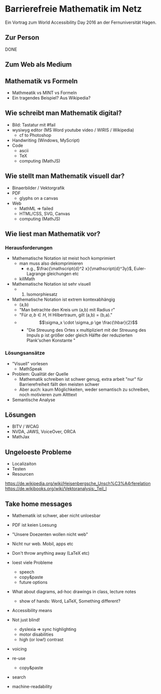 # Barrierefreie Mathematik im Netz

Ein Vortrag zum World Accessibility Day 2016 an der Fernuniversität Hagen.

## Zur Person

DONE

## Zum Web als Medium

## Mathematik vs Formeln

* Mathmeatik vs MINT vs Formeln
* Ein tragendes Beispiel? Aus Wikipedia?

## Wie schreibt man Mathematik digital?

* Bild: Tastatur mit #fail
* wysiwyg editor (MS Word youtube video / WIRIS / Wikipedia)
  * cf to Photoshop
* Handwriting (Windows, MyScript)
* Code
  * ascii
  * TeX
  * computing (MathJS)

## Wie stellt man Mathematik visuell dar?

* Binaerbilder / Vektorgrafik
* PDF
  * glyphs on a canvas
* Web
  * MathML => failed
  * HTML/CSS, SVG, Canvas
  * computing (MathJS)

## Wie liest man Mathematik vor?

### Herausforderungen

* Mathematische Notation ist meist hoch komprimiert
  * man muss also dekomprimieren
    * e.g., $\frac{\mathscript{d}^2 x}{\mathscript{d}^3y}$, Euler-Lagrange gleichungen etc
  * killMath
* Mathematische Notation ist sehr visuell
  * 1. Isomorphiesatz
* Mathematische Notation ist extrem kontexabhängig
  * (a,b)
  * "Man betrachte den Kreis um (a,b) mit Radius r"
  * "Für $a, b \in H$, H  Hilbertraum, gilt  (a,b) = (b,a)."
  * $$\sigma_x \cdot \sigma_p \ge \frac{\hbar}{2}$$
    * "Die Streuung des Ortes x multipliziert mit der Streuung des Impuls p ist größer oder gleich Hälfte der reduzierten Plank'schen Konstante "

### Lösungsansätze

* "Visuell" vorlesen
  * MathSpeak
* Problem: Qualität der Quelle
  * Mathematik schreiben ist schwer genug, extra arbeit "nur" für Barrierefreiheit fällt den meisten schwer
  * Aber auch: kaum Möglichkeiten, weder semantisch zu schreiben, noch motivieren zum Altttext
* Semantische Analyse


## Lösungen

* BITV / WCAG
* NVDA, JAWS, VoiceOver, ORCA
* MathJax

## Ungeloeste Probleme

* Localizaiton
* Testen
* Resourcen


https://de.wikipedia.org/wiki/Heisenbergsche_Unsch%C3%A4rferelation
https://de.wikibooks.org/wiki/Vektoranalysis:_Teil_I


## Take home messages

* Mathematik ist schwer, aber nicht unloesbar
* PDF ist keien Loesung
* "Unsere Doezenten wollen nicht web"
 *  Nicht nur web. Mobil, apps etc
* Don't throw anything away (LaTeX etc)
 * loest viele Probleme
   * speech
   * copy&paste
   * future options
* What about diagrams, ad-hoc drawings in class, lecture notes
  * show of hands: Word, LaTeX, Something different?


* Accessibility means
 * Not just blind!
   * dyslexia => sync highlighting
   * motor disabilities
   * high (or low!) contrast
 * voicing
 * re-use
   * copy&paste
 * search
 * machine-readability
